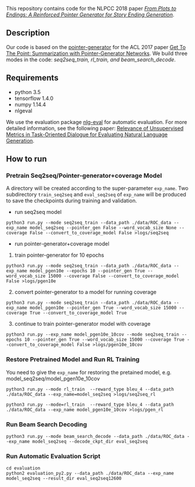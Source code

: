 ﻿This repository contains code for the NLPCC 2018 paper *[From Plots to Endings: A Reinforced Pointer Generator for Story Ending Generation](https://arxiv.org/abs/1704.04368)*. 

## Description
Our code is based on the [pointer-generator](https://github.com/abisee/pointer-generator) for the ACL 2017 paper [Get To The Point: Summarization with Pointer-Generator Networks](https://arxiv.org/abs/1704.04368).
We build three modes in the code: *seq2seq_train, rl_train, and beam_search_decode*. 

## Requirements
 - python 3.5
 - tensorflow 1.4.0
 - numpy 1.14.4 
 - nlgeval

We use the evaluation package [nlg-eval](https://github.com/Maluuba/nlg-eval) for automatic evaluation. For more detailed information, see the following paper: [Relevance of Unsupervised Metrics in Task-Oriented Dialogue for Evaluating Natural Language Generation](http://arxiv.org/abs/1706.09799).

## How to run

### Pretrain Seq2seq/Pointer-generator+coverage Model
A directory will be created according to the super-parameter `exp_name`. Two subdirectory `train_seq2seq` and `eval_seq2seq` of `exp_name` will be produced to save the checkpoints during training and validation.

- run seq2seq model 
```
python3 run.py --mode seq2seq_train --data_path ./data/ROC_data --exp_name model_seq2seq --pointer_gen False --word_vocab_size None --coverage False --convert_to_coverage_model False >logs/seq2seq
```
- run pointer-generator+coverage model
1. train pointer-generator for 10 epochs
 ```
python3 run.py --mode seq2seq_train --data_path ./data/ROC_data --exp_name model_pgen10e --epochs 10 --pointer_gen True --word_vocab_size 15000 --coverage False --convert_to_coverage_model False >logs/pgen10e
 ```
2. convert pointer-generator to a model for running coverage
 ```
python3 run.py --mode seq2seq_train --data_path ./data/ROC_data --exp_name model_pgen10e --pointer_gen True --word_vocab_size 15000 --coverage True --convert_to_coverage_model True
 ```
3. continue to train pointer-generator model with coverage
 ```
python3 run.py --exp_name model_pgen10e_10cov --mode seq2seq_train --epochs 10 --pointer_gen True --word_vocab_size 15000 --coverage True --convert_to_coverage_model False >logs/pgen10e_10cov

 ```
### Restore Pretrained Model and Run RL Training
You need to give the `exp_name` for restoring the pretained model, e.g. model_seq2seq/model_pgen10e_10cov
```
python3 run.py --mode rl_train  --reward_type bleu_4 --data_path ./data/ROC_data --exp_name=model_seq2seq >logs/seq2seq_rl
```
```
python3 run.py --mode=rl_train  --reward_type bleu_4 --data_path ./data/ROC_data --exp_name model_pgen10e_10cov >logs/pgen_rl
```

### Run Beam Search Decoding

```
python3 run.py --mode beam_search_decode --data_path ./data/ROC_data --exp_name model_seq2seq --decode_ckpt_dir eval_seq2seq
```
### Run Automatic Evaluation Script
```
cd evaluation
python2 evaluation_py2.py --data_path ./data/ROC_data --exp_name model_seq2seq --result_dir eval_seq2seq12600
```
